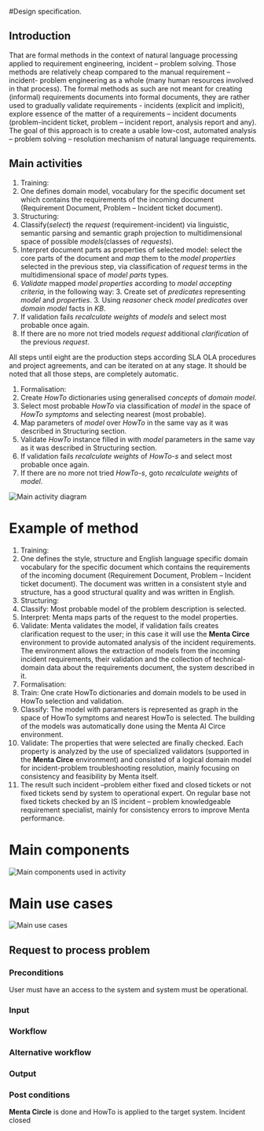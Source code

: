 #Design specification.

## Introduction

That are formal methods in the context of natural language processing applied to requirement engineering, incident – problem solving.
Those methods are relatively cheap compared to the manual requirement – incident- problem engineering as a whole
(many human resources involved in that process).
The formal methods as such are not meant for creating (informal) requirements documents into formal documents, they are rather used
to gradually validate requirements - incidents (explicit and implicit),
explore essence of the matter of a requirements – incident documents
(problem-incident ticket, problem – incident report, analysis report and any).
The goal of this approach is to create a usable low-cost, automated analysis – problem solving – resolution mechanism
of natural language requirements.

## Main activities

1. Training:
  2. One defines domain model, vocabulary for the specific document set which contains the requirements of the incoming document (Requirement Document, Problem – Incident ticket document).
1. Structuring:
  2. Classify(*select*) the *request* (requirement-incident) via linguistic, semantic parsing and semantic graph projection to multidimensional space of possible *models*(classes of *requests*).
  2. Interpret document parts as properties of selected model: select the core parts of the document and *map* them to the *model properties* selected in the previous step, via classification of *request* terms in the multidimensional space of *model parts* types.
  2. *Validate* mapped *model properties* according to *model accepting criteria*, in the following way:
     3. Create set of *predicates* representing *model* and *properties*.
     3. Using *reasoner* check *model predicates* over *domain model* facts in *KB*.
  2. If validation fails *recalculate weights* of *models* and select most probable once again.
  2. If there are no more not tried models *request* additional *clarification* of the previous *request*.

All steps until eight are the production steps according SLA OLA procedures and project agreements, and can be iterated on at any stage. It should be noted that all those steps, are completely automatic.

1. Formalisation:
  2. Create *HowTo* dictionaries using generalised *concepts* of *domain model*.
  2. Select most probable *HowTo* via classification of *model* in the space of *HowTo symptoms* and selecting nearest (most probable).
  2. Map parameters of *model* over *HowTo* in the same vay as it was described in Structuring section.
  2. Validate *HowTo* instance filled in with *model* parameters in the same vay as it was described in Structuring section.
  2. If validation fails *recalculate weights* of *HowTo-s* and select most probable once again.
  2. If there are no more not tried *HowTo-s*, goto *recalculate weights* of *model*.

![Main activity diagram](https://github.com/menta/menta-0.3/raw/master/doc/design-specification/images/BackTrackeractivity1.png)

# Example of method

1. Training:
  2. One defines the style, structure and English language specific domain vocabulary for the specific document which contains the requirements of the incoming document (Requirement Document, Problem – Incident ticket document).
 The document was written in a consistent style and structure, has a good structural quality and was written in English.
1. Structuring:
  2. Classify: Most probable model of the problem description is selected.
  2. Interpret: Menta maps parts of the request to the model properties.
  2. Validate: Menta validates the model, if validation fails creates clarification request to the user;
   in this case it will use the **Menta Circe** environment to provide automated analysis of the incident requirements.
   The environment allows the extraction of models from the incoming incident requirements, their validation and the collection of technical-domain
   data about the requirements document, the system described in it.
1. Formalisation:
  2. Train: One crate HowTo dictionaries and domain models to be used in HowTo selection and validation.
  2. Classify: The model with parameters is represented as graph in the space of HowTo symptoms and nearest HowTo is selected.
 The building of the models was automatically done using the Menta AI Circe environment.
  2. Validate: The properties that were selected are finally checked.
  Each property is analyzed by the use of specialized validators (supported in the **Menta Circe** environment) and consisted of a logical domain model for
  incident-problem troubleshooting resolution, mainly focusing on consistency and feasibility by Menta itself.
  2. The result such incident –problem either fixed and closed tickets or not fixed tickets send by system to operational expert.
  On regular base not fixed tickets checked by an IS incident – problem knowledgeable requirement specialist, mainly for consistency errors to improve Menta performance.

# Main components
![Main components used in activity](https://github.com/menta/menta-0.3/raw/master/doc/design-specification/images/Component.png)

# Main use cases

![Main use cases](https://github.com/menta/menta-0.3/raw/master/doc/design-specification/images/UseCase.png)

## Request to process  problem
### Preconditions
 User must have an access to the system and system must be operational.
### Input
### Workflow
### Alternative workflow
### Output
### Post conditions
**Menta Circle** is done and HowTo is applied to the target system. Incident closed
